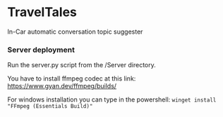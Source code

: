 # TravelTales
In-Car automatic conversation topic suggester



### Server deployment

Run the server.py script from the /Server directory.

You have to install ffmpeg codec at this link: https://www.gyan.dev/ffmpeg/builds/

For windows installation you can type in the powershell: `winget install "FFmpeg (Essentials Build)"`
